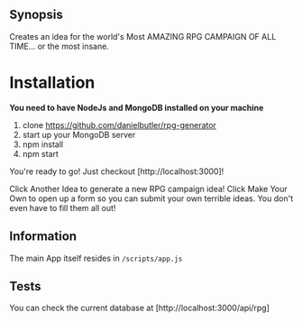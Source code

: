 ## Synopsis
Creates an idea for the world's Most AMAZING RPG CAMPAIGN OF ALL TIME...
or the most insane.

# Installation
**You need to have NodeJs and MongoDB installed on your machine**

1. clone https://github.com/danielbutler/rpg-generator
1. start up your MongoDB server
1. npm install
1. npm start

You're ready to go!
Just checkout [http://localhost:3000]!

Click Another Idea to generate a new RPG campaign idea!
Click Make Your Own to open up a form so you can submit your own terrible ideas.  You don't even have to fill them all out!

## Information
The main App itself resides in `/scripts/app.js`

## Tests
You can check the current database at [http://localhost:3000/api/rpg]
